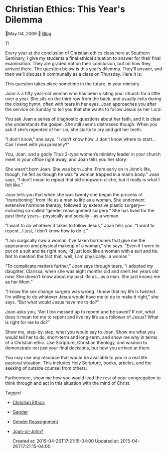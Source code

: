 
# Christian Ethics: This Year's Dilemma

May 04, 2009  [Blog](http://www.russellmoore.com/category/blog/)

11

Every year at the conclusion of Christian ethics class here at Southern Seminary, I give my students a final ethical situation to answer for their final examination. They are graded not on their conclusion, but on how they arrived there. The question below is this year’s dilemma. They’ll answer, and then we’ll discuss it communally as a class on Thursday. Here it is:

This question takes place sometime in the future, in your ministry.

Joan is a fifty year-old woman who has been visiting your church for a little over a year. She sits on the third row from the back, and usually exits during the closing hymn, often with tears in her eyes. Joan approaches you after the service on Sunday to tell you that she wants to follow Jesus as her Lord.

You ask Joan a series of diagnostic questions about her faith, and it is clear she understands the gospel. She still seems distressed though. When you ask if she’s repented of her sin, she starts to cry and grit her teeth.

“I don’t know,” she says. “I don’t know how…I don’t know where to start…Can I meet with you privately?”

You, Joan, and a godly Titus 2-type women’s ministry leader in your church meet in your office right away, and Joan tells you her story.

She wasn’t born Joan. She was born John. From early on in John’s life, though, he felt as though he was “a woman trapped in a man’s body.” Joan says, “I don’t mean to repeat that old shopworn cliché, but it really is what I felt like.”

Joan tells you that when she was twenty she began the process of “transitioning” from life as a man to life as a woman. She underwent extensive hormone therapy, followed by extensive plastic surgery—including so-called “gender reassignment surgery.” She has lived for the past thirty years—physically and socially—as a woman.

“I want to do whatever it takes to follow Jesus,” Joan tells you. “I want to repent…I just, I don’t know how to do it.”

“I am surgically now a woman. I’ve taken hormones that give me the appearance and physical makeup of a woman,” she says. “Even if I were to put on a suit and tie right now, I’d just look like a woman with a suit and tie. Not to mention the fact that, well, I am physically…a woman.”

“To complicate matters further,” Joan says through tears, “I adopted my daughter, Clarissa, when she was eight months old and she’s ten years old now. She doesn’t know about my past life as…as a man. She just knows me as her Mom.”

“I know the sex change surgery was wrong. I know that my life is twisted. I’m willing to do whatever Jesus would have me to do to make it right,” she says. “But what would Jesus have me to do?”

Joan asks you, “Am I too messed up to repent and be saved? If not, what does it mean for me to repent and live my life as a follower of Jesus? What is right for me to do?”

Show me, step-by-step, what you would say to Joan. Show me what you would tell her to do, short-term and long-term, and show me why in terms of a Christian ethic. Use Scripture, Christian theology, and wisdom to demonstrate not just your final decisions, but how you arrived at them.

You may use any resource that would be available to you in a real life pastoral situation. This includes Holy Scripture, books, articles, and the seeking of outside counsel from others.

Furthermore, show me how you would lead the rest of your congregation to think through and act in this situation with the mind of Christ.

Tagged

*   [Christian Ethics](http://www.russellmoore.com/tag/christian-ethics/)
*   [Gender](http://www.russellmoore.com/tag/gender/)
*   [Gender Reassignment](http://www.russellmoore.com/tag/gender-reassignment/)
*   [Joan-or-John?](http://www.russellmoore.com/tag/joan-or-john/)

    Created at: 2015-04-26T17:21:15-04:00
    Updated at: 2015-04-26T17:21:15-04:00


